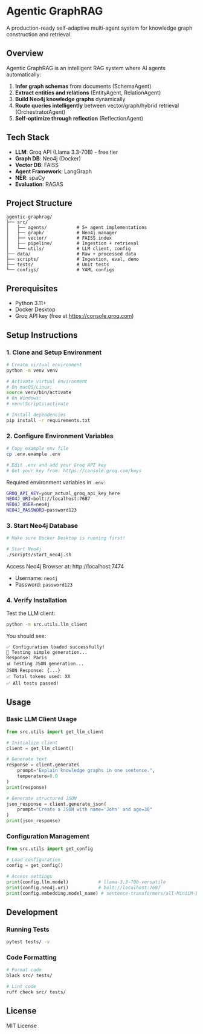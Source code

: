 # Agentic GraphRAG

A production-ready self-adaptive multi-agent system for knowledge graph construction and retrieval.

## Overview

Agentic GraphRAG is an intelligent RAG system where AI agents automatically:

1. **Infer graph schemas** from documents (SchemaAgent)
2. **Extract entities and relations** (EntityAgent, RelationAgent)
3. **Build Neo4j knowledge graphs** dynamically
4. **Route queries intelligently** between vector/graph/hybrid retrieval (OrchestratorAgent)
5. **Self-optimize through reflection** (ReflectionAgent)

## Tech Stack

- **LLM**: Groq API (Llama 3.3-70B) - free tier
- **Graph DB**: Neo4j (Docker)
- **Vector DB**: FAISS
- **Agent Framework**: LangGraph
- **NER**: spaCy
- **Evaluation**: RAGAS

## Project Structure

```
agentic-graphrag/
├── src/
│   ├── agents/           # 5+ agent implementations
│   ├── graph/            # Neo4j manager
│   ├── vector/           # FAISS index
│   ├── pipeline/         # Ingestion + retrieval
│   └── utils/            # LLM client, config
├── data/                 # Raw + processed data
├── scripts/              # Ingestion, eval, demo
├── tests/                # Unit tests
└── configs/              # YAML configs
```

## Prerequisites

- Python 3.11+
- Docker Desktop
- Groq API key (free at https://console.groq.com)

## Setup Instructions

### 1. Clone and Setup Environment

```bash
# Create virtual environment
python -m venv venv

# Activate virtual environment
# On macOS/Linux:
source venv/bin/activate
# On Windows:
# venv\Scripts\activate

# Install dependencies
pip install -r requirements.txt
```

### 2. Configure Environment Variables

```bash
# Copy example env file
cp .env.example .env

# Edit .env and add your Groq API key
# Get your key from: https://console.groq.com/keys
```

Required environment variables in `.env`:
```bash
GROQ_API_KEY=your_actual_groq_api_key_here
NEO4J_URI=bolt://localhost:7687
NEO4J_USER=neo4j
NEO4J_PASSWORD=password123
```

### 3. Start Neo4j Database

```bash
# Make sure Docker Desktop is running first!

# Start Neo4j
./scripts/start_neo4j.sh
```

Access Neo4j Browser at: http://localhost:7474
- Username: `neo4j`
- Password: `password123`

### 4. Verify Installation

Test the LLM client:
```bash
python -m src.utils.llm_client
```

You should see:
```
✅ Configuration loaded successfully!
📝 Testing simple generation...
Response: Paris
📊 Testing JSON generation...
JSON Response: {...}
📈 Total tokens used: XX
✅ All tests passed!
```

## Usage

### Basic LLM Client Usage

```python
from src.utils import get_llm_client

# Initialize client
client = get_llm_client()

# Generate text
response = client.generate(
    prompt="Explain knowledge graphs in one sentence.",
    temperature=0.0
)
print(response)

# Generate structured JSON
json_response = client.generate_json(
    prompt="Create a JSON with name='John' and age=30"
)
print(json_response)
```

### Configuration Management

```python
from src.utils import get_config

# Load configuration
config = get_config()

# Access settings
print(config.llm.model)           # llama-3.3-70b-versatile
print(config.neo4j.uri)           # bolt://localhost:7687
print(config.embedding.model_name) # sentence-transformers/all-MiniLM-L6-v2
```

## Development

### Running Tests

```bash
pytest tests/ -v
```

### Code Formatting

```bash
# Format code
black src/ tests/

# Lint code
ruff check src/ tests/
```

## License

MIT License
